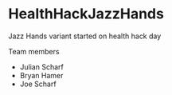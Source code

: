 # HealthHackJazzHands
Jazz Hands variant started on health hack day

Team members
* Julian Scharf
* Bryan Hamer
* Joe Scharf
